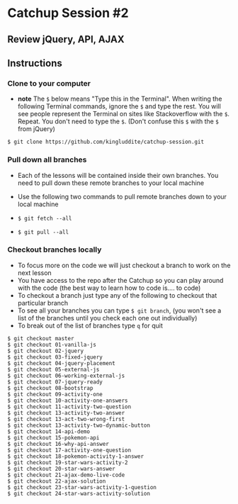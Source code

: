 # Catchup Session #2
## Review jQuery, API, AJAX

## Instructions
### Clone to your computer
* **note** The `$` below means "Type this in the Terminal". When writing the following Terminal commands, ignore the `$` and type the rest. You will see people represent the Terminal on sites like Stackoverflow with the `$`. Repeat. You don't need to type the `$`. (Don't confuse this `$` with the `$` from jQuery)

`$ git clone https://github.com/kingluddite/catchup-session.git`

### Pull down all branches
* Each of the lessons will be contained inside their own branches. You need to pull down these remote branches to your local machine
* Use the following two commands to pull remote branches down to your local machine

* `$ git fetch --all`
* `$ git pull --all`

### Checkout branches locally
* To focus more on the code we will just checkout a branch to work on the next lesson
* You have access to the repo after the Catchup so you can play around with the code (the best way to learn how to code is.... to code)
* To checkout a branch just type any of the following to checkout that particular branch
* To see all your branches you can type `$ git branch`, (you won't see a list of the branches until you check each one out individually)
* To break out of the list of branches type `q` for quit

```
$ git checkout master
$ git checkout 01-vanilla-js
$ git checkout 02-jquery
$ git checkout 03-fixed-jquery
$ git checkout 04-jquery-placement
$ git checkout 05-external-js
$ git checkout 06-working-external-js
$ git checkout 07-jquery-ready
$ git checkout 08-bootstrap
$ git checkout 09-activity-one
$ git checkout 10-activity-one-answers
$ git checkout 11-activity-two-question
$ git checkout 13-activity-two-answer
$ git checkout 13-act-two-wrong-first
$ git checkout 13-activity-two-dynamic-button
$ git checkout 14-api-demo
$ git checkout 15-pokemon-api
$ git checkout 16-why-api-answer
$ git checkout 17-activity-one-question
$ git checkout 18-pokemon-activity-1-answer
$ git checkout 19-star-wars-activity-2
$ git checkout 20-star-wars-answer
$ git checkout 21-ajax-demo-live-code
$ git checkout 22-ajax-solution
$ git checkout 23-star-wars-activity-1-question
$ git checkout 24-star-wars-activity-solution
```

